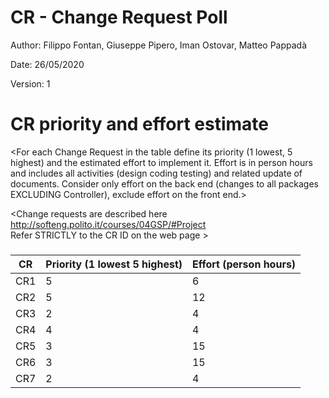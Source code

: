# CR - Change Request Poll

Author: Filippo Fontan, Giuseppe Pipero, Iman Ostovar, Matteo Pappadà

Date: 26/05/2020

Version: 1


# CR priority and effort estimate


<For each Change Request in the table define its priority (1 lowest, 5 highest) and the estimated effort
to implement it. Effort is in person hours and includes all activities (design coding testing) and related
update of documents. Consider only effort on the back end (changes to all packages EXCLUDING Controller), exclude effort on the front end.>

<Change requests are described here http://softeng.polito.it/courses/04GSP/#Project   
 Refer STRICTLY to the CR ID on the web page >

### 

|   CR          | Priority (1 lowest 5 highest)       |          Effort (person hours) |   
| ----------- | ------------------------------- | ---------------------------- | 
| CR1   | 5| 6|          
| CR2   | 5| 12| 
| CR3   | 2| 4| 
| CR4   | 4| 4| 
| CR5   | 3| 15| 
| CR6   | 3| 15| 
| CR7   | 2| 4| 